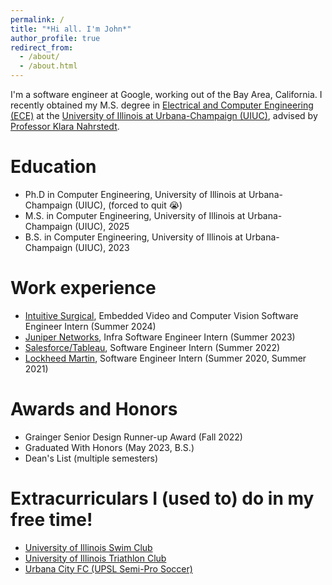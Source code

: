 ```yaml
---
permalink: /
title: "*Hi all. I'm John*"
author_profile: true
redirect_from: 
  - /about/
  - /about.html
---
```


I'm a software engineer at Google, working out of the Bay Area, California. I recently obtained my M.S. degree in [Electrical and Computer Engineering (ECE)](https://ece.illinois.edu/) at the [University of Illinois at Urbana-Champaign (UIUC)](https://illinois.edu/), advised by [Professor Klara Nahrstedt](https://monet.cs.illinois.edu/).

<!-- My research interests lie in Internet of Things (IoT), Distributed Multimedia Systems, Computer Vision (CV), and Machine Learning (ML) for Networking and Systems. -->

Education
======
* Ph.D in Computer Engineering, University of Illinois at Urbana-Champaign (UIUC), (forced to quit 😭)
* M.S. in Computer Engineering, University of Illinois at Urbana-Champaign (UIUC), 2025
* B.S. in Computer Engineering, University of Illinois at Urbana-Champaign (UIUC), 2023

Work experience
======
* [Intuitive Surgical](https://www.intuitive.com/en-us), Embedded Video and Computer Vision Software Engineer Intern (Summer 2024)
* [Juniper Networks](https://www.juniper.net/us/en.html), Infra Software Engineer Intern (Summer 2023)
* [Salesforce/Tableau](https://www.tableau.com/), Software Engineer Intern (Summer 2022)
* [Lockheed Martin](https://www.lockheedmartin.com/en-us/index.html), Software Engineer Intern (Summer 2020, Summer 2021)

Awards and Honors
======
* Grainger Senior Design Runner-up Award (Fall 2022)
* Graduated With Honors (May 2023, B.S.)
* Dean's List (multiple semesters)

Extracurriculars I (used to) do in my free time!
======
* [University of Illinois Swim Club](https://illiniswimclub.com)
* [University of Illinois Triathlon Club](https://illinoistriclub.web.illinois.edu)
* [Urbana City FC (UPSL Semi-Pro Soccer)](https://www.urbanacityfc.com/schedule)
<!-- * ACM SIG-AIDA (Association for Computing Machinery Special Interest Group-Artificial Intelligence and Data Analytics) -->

